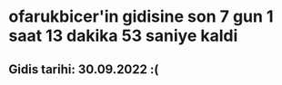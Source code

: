 # ofarukbicer'in gidisine son 7 gun 1 saat 13 dakika 53 saniye kaldi

## Gidis tarihi: 30.09.2022 :(